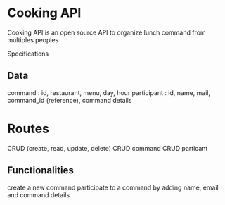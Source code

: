 # Cooking API

Cooking API is an open source API to organize lunch command from multiples peoples

Specifications

## Data
command : id, restaurant, menu, day, hour
participant : id, name, mail, command_id (reference), command details

# Routes
CRUD (create, read, update, delete) 
CRUD command
CRUD particant

## Functionalities
create a new command
participate to a command by adding name, email and command details
